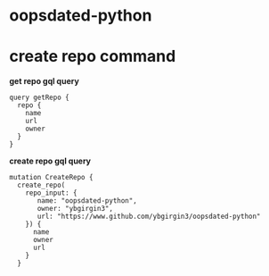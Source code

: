 # oopsdated-python

# create repo command


**get repo gql query**
```gql
query getRepo {
  repo {
    name
    url
    owner
  }
}
```


**create repo gql query**
```gql
mutation CreateRepo {
  create_repo(
    repo_input: {
       name: "oopsdated-python", 
       owner: "ybgirgin3", 
       url: "https://www.github.com/ybgirgin3/oopsdated-python"
    }) {
      name
      owner
      url
    }
  }
```



